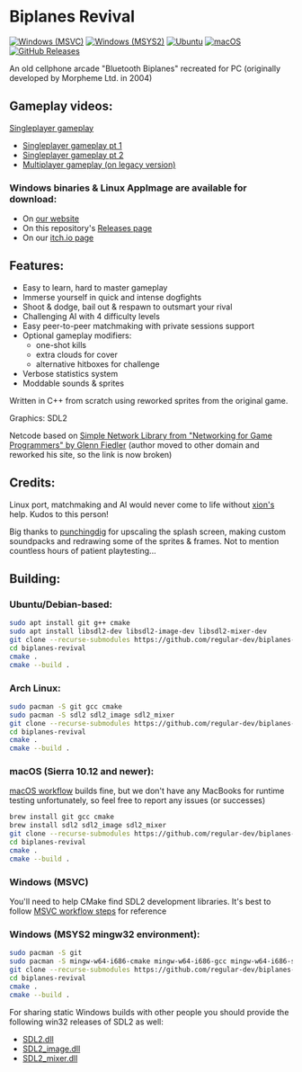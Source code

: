 # Biplanes Revival

[![Windows (MSVC)](https://github.com/regular-dev/biplanes-revival/actions/workflows/windows-build-msvc.yml/badge.svg)](https://github.com/regular-dev/biplanes-revival/actions/workflows/windows-build-msvc.yml)
[![Windows (MSYS2)](https://github.com/regular-dev/biplanes-revival/actions/workflows/windows-build-msys2.yml/badge.svg)](https://github.com/regular-dev/biplanes-revival/actions/workflows/windows-build-msys2.yml)
[![Ubuntu](https://github.com/regular-dev/biplanes-revival/actions/workflows/ubuntu-build.yml/badge.svg)](https://github.com/regular-dev/biplanes-revival/actions/workflows/ubuntu-build.yml)
[![macOS](https://github.com/regular-dev/biplanes-revival/actions/workflows/macos-build.yml/badge.svg)](https://github.com/regular-dev/biplanes-revival/actions/workflows/macos-build.yml)
[![GitHub Releases](https://img.shields.io/github/release/regular-dev/BiplanesRevival.svg)](https://github.com/regular-dev/biplanes-revival/releases/latest)

An old cellphone arcade "Bluetooth Biplanes"
recreated for PC
(originally developed by Morpheme Ltd. in 2004)


## Gameplay videos:

[Singleplayer gameplay](https://github.com/regular-dev/biplanes-revival/assets/67646403/4f7d6371-6c9f-4271-a6c7-d17902a5ed2f)

- [Singleplayer gameplay pt 1](https://youtu.be/FYtIZ7ptaSo)
- [Singleplayer gameplay pt 2](https://youtu.be/4pWHn85Ez0o)
- [Multiplayer gameplay (on legacy version)](https://youtu.be/mIgMNh6gGXs)


### Windows binaries & Linux AppImage are available for download:
- On [our website](https://regular-dev.org/biplanes-revival)
- On this repository's [Releases page](https://github.com/regular-dev/biplanes-revival/releases)
- On our [itch.io page](https://regular-dev.itch.io/biplanes-revival)

## Features:

  - Easy to learn, hard to master gameplay
  - Immerse yourself in quick and intense dogfights
  - Shoot & dodge, bail out & respawn to outsmart your rival
  - Challenging AI with 4 difficulty levels
  - Easy peer-to-peer matchmaking with private sessions support
  - Optional gameplay modifiers:
    - one-shot kills
    - extra clouds for cover
    - alternative hitboxes for challenge
  - Verbose statistics system
  - Moddable sounds & sprites

Written in C++ from scratch
using reworked sprites
from the original game.

Graphics: SDL2

Netcode based on [Simple Network Library
from "Networking for Game Programmers" by Glenn Fiedler](http://www.gaffer.org/networking-for-game-programmers)
(author moved to other domain
and reworked his site,
so the link is now broken)


## Credits:

Linux port, matchmaking and AI would never come to life without [xion's](https://github.com/xxxxxion) help. 
Kudos to this person!

Big thanks to [punchingdig](https://www.youtube.com/user/punchingdig) for upscaling the splash screen,
making custom soundpacks and redrawing some of the sprites & frames.
Not to mention countless hours of patient playtesting...


## Building:

### Ubuntu/Debian-based:

```bash
sudo apt install git g++ cmake
sudo apt install libsdl2-dev libsdl2-image-dev libsdl2-mixer-dev
git clone --recurse-submodules https://github.com/regular-dev/biplanes-revival
cd biplanes-revival
cmake .
cmake --build .
```

### Arch Linux:

```bash
sudo pacman -S git gcc cmake
sudo pacman -S sdl2 sdl2_image sdl2_mixer
git clone --recurse-submodules https://github.com/regular-dev/biplanes-revival
cd biplanes-revival
cmake .
cmake --build .
```

### macOS (Sierra 10.12 and newer):

[macOS workflow](https://github.com/regular-dev/biplanes-revival/actions/workflows/macos-build.yml) builds fine, but we don't have any
MacBooks for runtime testing unfortunately,
so feel free to report any issues (or successes)

```bash
brew install git gcc cmake
brew install sdl2 sdl2_image sdl2_mixer
git clone --recurse-submodules https://github.com/regular-dev/biplanes-revival
cd biplanes-revival
cmake .
cmake --build .
```

### Windows (MSVC)

You'll need to help CMake find SDL2 development libraries.
It's best to follow [MSVC workflow steps](https://github.com/regular-dev/biplanes-revival/blob/master/.github/workflows/windows-build-msvc.yml#L41) for reference

### Windows (MSYS2 mingw32 environment):

```bash
sudo pacman -S git
sudo pacman -S mingw-w64-i686-cmake mingw-w64-i686-gcc mingw-w64-i686-sdl2 mingw-w64-i686-sdl2_image mingw-w64-i686-sdl2_mixer
git clone --recurse-submodules https://github.com/regular-dev/biplanes-revival
cd biplanes-revival
cmake .
cmake --build .
```

For sharing static Windows builds with other people
you should provide the following win32 releases of SDL2 as well:

- [SDL2.dll](https://github.com/libsdl-org/SDL/releases)
- [SDL2_image.dll](https://github.com/libsdl-org/SDL_image/releases)
- [SDL2_mixer.dll](https://github.com/libsdl-org/SDL_mixer/releases)

